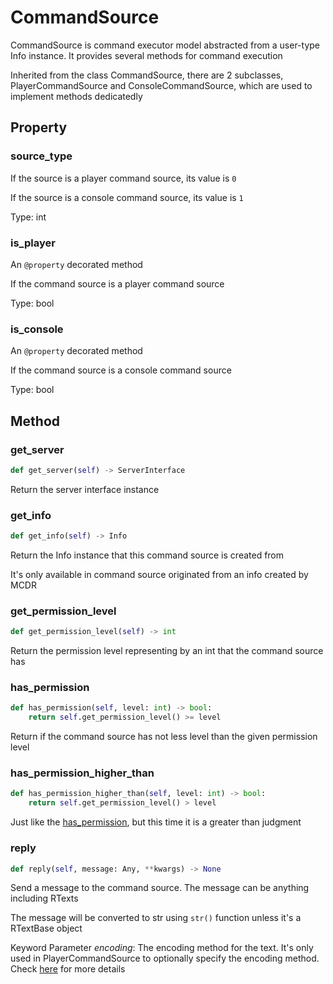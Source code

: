 # CommandSource

CommandSource is command executor model abstracted from a user-type Info instance. It provides several methods for command execution

Inherited from the class CommandSource, there are 2 subclasses, PlayerCommandSource and ConsoleCommandSource, which are used to implement methods dedicatedly

## Property

### source_type

If the source is a player command source, its value is `0`

If the source is a console command source, its value is `1`

Type: int

### is_player

An `@property` decorated method

If the command source is a player command source

Type: bool

### is_console

An `@property` decorated method

If the command source is a console command source

Type: bool

## Method

### get_server

```python
def get_server(self) -> ServerInterface
```

Return the server interface instance

### get_info

```python
def get_info(self) -> Info
```

Return the Info instance that this command source is created from

It's only available in command source originated from an info created by MCDR

### get_permission_level

```python
def get_permission_level(self) -> int
```

Return the permission level representing by an int that the command source has

### has_permission

```python
def has_permission(self, level: int) -> bool:
    return self.get_permission_level() >= level
```

Return if the command source has not less level than the given permission level

### has_permission_higher_than

```python
def has_permission_higher_than(self, level: int) -> bool:
    return self.get_permission_level() > level
```

Just like the [has_permission](#has-permission), but this time it is a greater than judgment

### reply

```python
def reply(self, message: Any, **kwargs) -> None
```

Send a message to the command source. The message can be anything including RTexts

The message will be converted to str using `str()` function unless it's a RTextBase object

Keyword Parameter *encoding*: The encoding method for the text. It's only used in PlayerCommandSource to optionally specify the encoding method. Check [here](ServerInterface.html#execute) for more details
